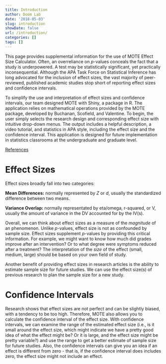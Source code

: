 ```yaml
---
title: Introduction
author: Doom Lab
date: '2018-05-03'
slug: introduction
showDate: false
url: /introduction/
categories: []
tags: []
---
```


This page provides supplemental information for the use of MOTE Effect Size Calculator. Often, an overreliance on *p*-values conceals the fact that a study is underpowered. A test may be statistically significant, yet practically inconsequential. Although the APA Task Force on Statistical Inference has long advocated for the inclusion of effect sizes, the vast majority of peer-reviewed, published academic studies stop short of reporting effect sizes and confidence intervals. 


To simplify the use and interpretation of effect sizes and confidence intervals, our team designed MOTE with Shiny, a package in R. The application relies on mathematical operations provided by the MOTE package, developed by Buchanan, Scofield, and Valentine. To begin, the user simply selects the research design and corresponding effect size with intuitive drop-down menus. The output includes a helpful description, a video tutorial, and statistics in APA style, including the effect size and the confidence interval. This application is designed for future implementation in statistics classrooms at the undergraduate and graduate level. 

[References](references.html) 

<!--more-->

# Effect Sizes  

Effect sizes broadly fall into two categories:   
  
**Mean Differences:** normally represented by *Z* or *d*, usually the standardized difference between two means.    

**Variance Overlap:** normally representated by eta/omega, r-squared, or V, usually the amount of variance in the DV accounted for by the IV(s).     
  
Overall, we can think about effect sizes as a measure of the *magnitude* of an phenomenon. Unlike *p*-values, effect size is not as confounded by sample size. Effect sizes supplement *p*-values by providing this critical information. For example, we might want to know how much did grades improve after an intervention? Or to what degree were symptoms reduced after a treatment? The interpretation of the *size* of the effect (small, medium, large) should be based on your own field of study. 
  
Another benefit of providing effect sizes in research articles is the ability to estimate sample size for future studies. We can use the effect size(s) of previous research to plan the sample size for a new study. 
  
# Confidence Intervals 

Research shows that effect sizes are not perfect and can be slightly biased, with a tendency to be too high. Therefore, MOTE also allows you to calculate the confidence interval of the effect size. With confidence intervals, we can examine the range of the estimated effect size (i.e., is it small around the effect size, which might indicate we have a pretty good idea of what the effect might be? Or it is large, and the effect size might be pretty variable?) and use the range to get a better estimate of sample size for future studies. Also, the confidence intervals can give you an idea if an effect is different from zero - that is, if the confidence interval does includes zero, the effect size might not include an effect.  
